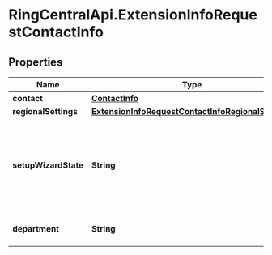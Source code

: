 # RingCentralApi.ExtensionInfoRequestContactInfo

## Properties
Name | Type | Description | Notes
------------ | ------------- | ------------- | -------------
**contact** | [**ContactInfo**](ContactInfo.md) |  | [optional] 
**regionalSettings** | [**ExtensionInfoRequestContactInfoRegionalSettings**](ExtensionInfoRequestContactInfoRegionalSettings.md) |  | [optional] 
**setupWizardState** | **String** | Specifies extension configuration wizard state (web service setup). The default value is &#39;NotStarted&#39; | [optional] 
**department** | **String** | Extension user department | [optional] 


